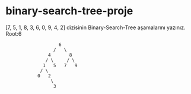 # binary-search-tree-proje

[7, 5, 1, 8, 3, 6, 0, 9, 4, 2] dizisinin Binary-Search-Tree aşamalarını yazınız.
Root:6

                        6
                      /   \
                    4       8
                   / \     / \
                  1   5   7   9
                 / \
                0   2
                     \
                      3
